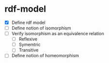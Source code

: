 # rdf-model

- [X] Define rdf model  
- [ ] Define notion of isomorphism  
- [ ] Verify isomorphism as an equivalence relation    
  * [ ] Reflexive  
  * [ ] Symemtric  
  * [ ] Transitive  
- [ ] Define notion of homeomorphism
